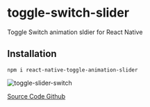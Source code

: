 # toggle-switch-slider
Toggle Switch animation sldier for React Native

## Installation
```
npm i react-native-toggle-animation-slider
```


![toggle-slider-switch](https://media.giphy.com/media/gF7VfO3ip46LonFIfY/giphy.gif)

[Source Code Github](https://github.com/akkravikumar/toggle-switch)
